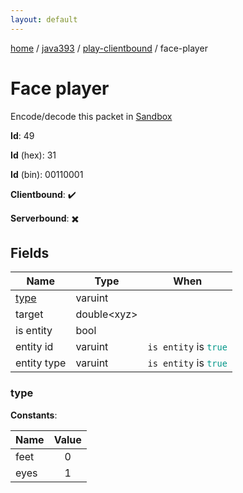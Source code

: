 ```yaml
---
layout: default
---
```


[home](/)  /  [java393](/protocol/java393)  /  [play-clientbound](/protocol/java393/play-clientbound)  /  face-player

# Face player

Encode/decode this packet in [Sandbox](../../../sandbox/java393#PlayClientbound.FacePlayer)

**Id**: 49

**Id** (hex): 31

**Id** (bin): 00110001

**Clientbound**: ✔️

**Serverbound**: ✖️

## Fields

Name | Type | When
---|---|:---:
[type](#type) | varuint | 
target | double&lt;xyz&gt; | 
is entity | bool | 
entity id | varuint | <code>is entity</code> is <code><span style="color:#009688">true</span></code>
entity type | varuint | <code>is entity</code> is <code><span style="color:#009688">true</span></code>

### type

**Constants**:

Name | Value
---|:---:
feet | 0
eyes | 1
